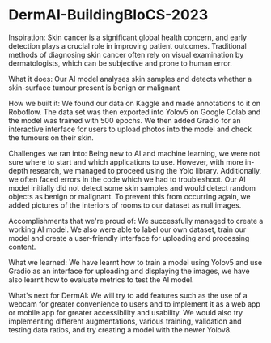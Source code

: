 # DermAI-BuildingBloCS-2023


Inspiration:
Skin cancer is a significant global health concern, and early detection plays a crucial role in improving patient outcomes. Traditional methods of diagnosing skin cancer often rely on visual examination by dermatologists, which can be subjective and prone to human error.

What it does:
Our AI model analyses skin samples and detects whether a skin-surface tumour present is benign or malignant

How we built it:
We found our data on Kaggle and made annotations to it on Roboflow. The data set was then exported into Yolov5 on Google Colab and the model was trained with 500 epochs. We then added Gradio for an interactive interface for users to upload photos into the model and check the tumours on their skin.

Challenges we ran into:
Being new to AI and machine learning, we were not sure where to start and which applications to use. However, with more in-depth research, we managed to proceed using the Yolo library. Additionally, we often faced errors in the code which we had to troubleshoot. Our AI model initially did not detect some skin samples and would detect random objects as benign or malignant. To prevent this from occurring again, we added pictures of the interiors of rooms to our dataset as null images.
 
Accomplishments that we're proud of:
We successfully managed to create a working AI model. We also were able to label our own dataset, train our model and create a user-friendly interface for uploading and processing content.

What we learned:
We have learnt how to train a model using Yolov5 and use Gradio as an interface for uploading and displaying the images, we have also learnt how to evaluate metrics to test the AI model.

What's next for DermAI:
We will try to add features such as the use of a webcam for greater convenience to users and to implement it as a web app or mobile app for greater accessibility and usability. We would also try implementing different augmentations, various training, validation and testing data ratios, and try creating a model with the newer Yolov8.
